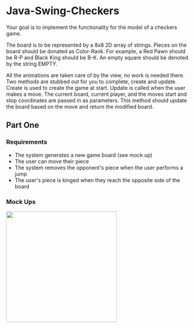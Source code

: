 <h1>Java-Swing-Checkers</h1>

Your goal is to implement the functionality for the model of a checkers game. 

The board is to be represented by a 8x8 2D array of strings. Pieces on the board should be donated as Color-Rank. For example, a Red Pawn should be R-P and Black King 
should be B-K. An empty square should be denoted by the string EMPTY. 

All the animations are taken care of by the view, no work is needed there. Two methods are stubbed out for you to complete, create and update. Create is used to create the 
game at start. Update is called when the user makes a move. The current board, current player, and the moves start and stop coordinates are passed in as parameters. This method 
should update the board based on the move and return the modified board.  

<h2>Part One</h2>
<h3>Requirements</h3>
<ul>
  <li>The system generates a new game board (see mock up)</li>
  <li>The user can move their piece</li>
  <li>The system removes the opponent's piece when the user performs a jump</li>
  <li>The user's piece is kinged when they reach the opposite side of the board</li>
</ul>
<h3>Mock Ups</h3>
<img src="https://drive.google.com/uc?export=view&id=1kYKqzbyezM8DjMLYRZI6cCAveYsYzb_B" width=300px height=300px/>
